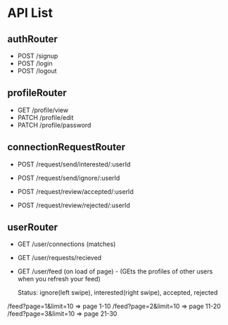 # API List

## authRouter

- POST /signup
- POST /login
- POST /logout

## profileRouter

- GET /profile/view
- PATCH /profile/edit
- PATCH /profile/password

## connectionRequestRouter

- POST /request/send/interested/:userId
- POST /request/send/ignore/:userId

- POST /request/review/accepted/:userId
- POST /request/review/rejected/:userId

## userRouter

- GET /user/connections (matches)
- GET /user/requests/recieved
- GET /user/feed (on load of page) - (GEts the profiles of other users when you refresh your feed)

  Status: ignore(left swipe), interested(right swipe), accepted, rejected

/feed?page=1&limit=10 => page 1-10
/feed?page=2&limit=10 => page 11-20
/feed?page=3&limit=10 => page 21-30
